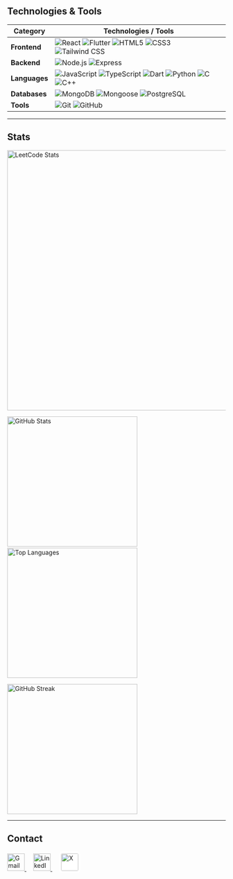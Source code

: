## Technologies & Tools

| Category       | Technologies / Tools |
|----------------|----------------------|
| **Frontend**   | ![React](https://img.shields.io/badge/React-61DAFB?logo=react&logoColor=black) ![Flutter](https://img.shields.io/badge/Flutter-02569B?logo=flutter&logoColor=white) ![HTML5](https://img.shields.io/badge/HTML5-E34F26?logo=html5&logoColor=white) ![CSS3](https://img.shields.io/badge/CSS3-1572B6?logo=css3&logoColor=white) ![Tailwind CSS](https://img.shields.io/badge/Tailwind_CSS-38B2AC?logo=tailwind-css&logoColor=white) |
| **Backend**    | ![Node.js](https://img.shields.io/badge/Node.js-339933?logo=node.js&logoColor=white) ![Express](https://img.shields.io/badge/Express-000000?logo=express&logoColor=white) |
| **Languages**  | ![JavaScript](https://img.shields.io/badge/JavaScript-F7DF1E?logo=javascript&logoColor=black) ![TypeScript](https://img.shields.io/badge/TypeScript-3178C6?logo=typescript&logoColor=white) ![Dart](https://img.shields.io/badge/Dart-0175C2?logo=dart&logoColor=white) ![Python](https://img.shields.io/badge/Python-3776AB?logo=python&logoColor=white) ![C](https://img.shields.io/badge/C-00599C?logo=c&logoColor=white) ![C++](https://img.shields.io/badge/C++-00599C?logo=c%2B%2B&logoColor=white) |
| **Databases**  | ![MongoDB](https://img.shields.io/badge/MongoDB-47A248?logo=mongodb&logoColor=white) ![Mongoose](https://img.shields.io/badge/Mongoose-880000?logo=mongoose&logoColor=white) ![PostgreSQL](https://img.shields.io/badge/PostgreSQL-4169E1?logo=postgresql&logoColor=white) |
| **Tools**      | ![Git](https://img.shields.io/badge/Git-F05032?logo=git&logoColor=white) ![GitHub](https://img.shields.io/badge/GitHub-181717?logo=github&logoColor=white) |

---

## Stats

<!-- Big LeetCode card -->
<img src="https://leetcard.jacoblin.cool/jeevanms003?theme=dark&font=Roboto&ext=contest&border=0&radius=15" alt="LeetCode Stats" width="600"/>

<!-- GitHub stats smaller, two per row -->
<p>
  <img src="https://github-readme-stats.vercel.app/api?username=jeevanms003&show_icons=true&theme=dark&count_private=true&hide_title=true&hide_border=true&width=300" alt="GitHub Stats" width="300"/>
  &nbsp;&nbsp;&nbsp;
  <img src="https://github-readme-stats.vercel.app/api/top-langs/?username=jeevanms003&layout=compact&theme=dark&hide_title=true&hide_border=true&width=300" alt="Top Languages" width="300"/>
</p>

<p>
  <img src="https://github-readme-streak-stats.herokuapp.com/?user=jeevanms003&theme=dark&hide_border=true&width=300" alt="GitHub Streak" width="300"/>
</p>

---

## Contact  

<p>
  <a href="mailto:jeevanms003@gmail.com">
    <img src="https://img.icons8.com/color/48/000000/gmail--v1.png" alt="Gmail" width="40"/>
  </a>
  &nbsp;&nbsp;&nbsp;
  <a href="https://linkedin.com/in/jeevan-m-swamy-68135023b">
    <img src="https://img.icons8.com/color/48/000000/linkedin.png" alt="LinkedIn" width="40"/>
  </a>
  &nbsp;&nbsp;&nbsp;
  <a href="https://x.com/techyjix">
    <img src="https://img.icons8.com/ios-filled/50/FFFFFF/twitterx.png" alt="X" width="40" style="background:white; padding:5px; border-radius:8px;"/>
  </a>
</p>

